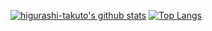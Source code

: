[![higurashi-takuto's github stats](https://github-readme-stats.vercel.app/api?username=higurashi-takuto)](https://github.com/anuraghazra/github-readme-stats)
[![Top Langs](https://github-readme-stats.vercel.app/api/top-langs/?username=higurashi-takuto&langs_count=3)](https://github.com/anuraghazra/github-readme-stats)